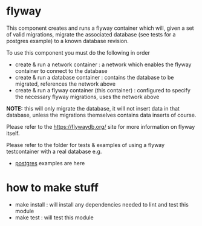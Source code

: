 # flyway

This component creates and runs a flyway container which will, given a set of valid migrations,
migrate the associated database (see tests for a postgres example) to a known database revision.

To use this component you must do the following in order
- create & run a network container : a network which enables the flyway container to connect to the database
- create & run a database container : contains the database to be migrated, references the network above
- create & run a flyway container (this container) : configured to specify the necessary flyway migrations, uses the network above

**NOTE:** this will only migrate the database, it will not insert data in that database, unless
the migrations themselves contains data inserts of course.

Please refer to the https://flywaydb.org/ site for more information on flyway itself.

Please refer to the folder for tests & examples of using a flyway testcontainer with a real
database e.g.
- [postgres](./examples/postgres) examples are here

# how to make stuff

- make install : will install any dependencies needed to lint and test this module
- make test : will test this module
